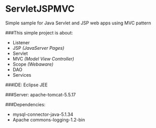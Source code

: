 ServletJSPMVC
=============

Simple sample for Java Servlet and JSP web apps using MVC pattern

###This simple project is about:
- Listener
- JSP _(JavaServer Pages)_
- Servlet
- MVC _(Model View Controller)_
- Scope _(Webaware)_
- DAO
- Services

###IDE:
Eclipse JEE

###Server:
apache-tomcat-5.5.17

###Dependencies:
- mysql-connector-java-5.1.34
- Apache commons-logging-1.2-bin
